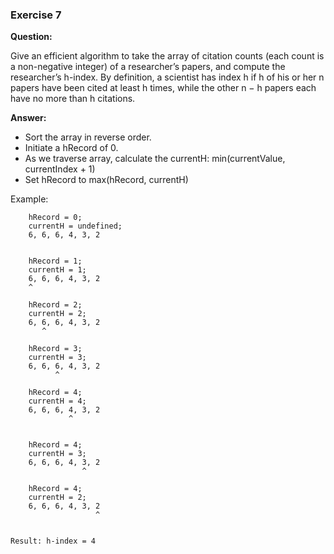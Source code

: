 ### Exercise 7

**Question:** 

Give an efficient algorithm to take the array of citation counts (each count
is a non-negative integer) of a researcher’s papers, and compute the researcher’s
h-index. By definition, a scientist has index h if h of his or her n papers have
been cited at least h times, while the other n − h papers each have no more than
h citations.

**Answer:**

- Sort the array in reverse order.
- Initiate a hRecord of 0.
- As we traverse array, calculate the currentH: min(currentValue, currentIndex + 1)
- Set hRecord to max(hRecord, currentH)

Example:
``` 
    hRecord = 0;
    currentH = undefined;
    6, 6, 6, 4, 3, 2


    hRecord = 1;
    currentH = 1;
    6, 6, 6, 4, 3, 2
    ^

    hRecord = 2;
    currentH = 2;
    6, 6, 6, 4, 3, 2
       ^

    hRecord = 3;
    currentH = 3;
    6, 6, 6, 4, 3, 2
          ^

    hRecord = 4;
    currentH = 4;
    6, 6, 6, 4, 3, 2
             ^


    hRecord = 4;
    currentH = 3;
    6, 6, 6, 4, 3, 2
                ^

    hRecord = 4;
    currentH = 2;
    6, 6, 6, 4, 3, 2
                   ^


Result: h-index = 4
```